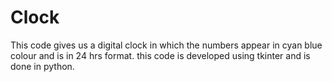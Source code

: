 # Clock
This code gives us a digital clock in which the numbers appear in cyan blue colour and is in 24 hrs format.
 this code is developed using tkinter and is done in python.
